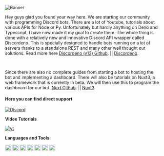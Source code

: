 ![Banner](https://i.imgur.com/6dX6TKw.png)

Hey guys glad you found your way here. We are starting our community with programming Discord bots. There are a lot of Youtube, tutorials about various APIs for Node or Py. Unfortunately but hardly anything on Deno and Typescript, I have now made it my goal to create them. The whole thing is done with a relatively new and innovative Discord API wrapper called Discordeno. This is specially designed to handle bots running on a lot of servers thanks to a standalone REST and many other well thought out solutions. Read more here <a href="https://github.com/discordeno/discordeno">Discordeno (v13) Github</a>. || <a href="https://discordeno.mod.land/">Discordeno</a>.

</br>

Since there are also no complete guides from starting a bot to hosting the bot and implementing a dashboard. There will also be tutorials on Nuxt3, a web framework that is currently in beta. We will then use this to program the dashboard for our bot. <a href="https://github.com/nuxt/framework">Nuxt Github</a>. || <a href="https://v3.nuxtjs.org/">Nuxt3</a>.

#### Here you can find direct support

[![Discord](https://img.shields.io/badge/-Discord-%235865F2?style=for-the-badge&logo=discord&logoColor=white)][discord]


**Video Tutorials**


[![yt](https://img.shields.io/badge/YouTube-FF0000?style=for-the-badge&logo=youtube&logoColor=white)][yt]


**Languages and Tools:** 

<code><img height="20" src="https://i.imgur.com/6gnehMt.png"></code>
<code><img height="20" src="https://i.imgur.com/OFh4UO4.png"></code>
<code><img height="20" src="https://i.imgur.com/jtqZ7Ko.png"></code>
<code><img height="20" src="https://i.imgur.com/F82mk9C.png"></code>
<code><img height="20" src="https://raw.githubusercontent.com/VidarDev/VidarDev/main/assets/deno-light.svg"></code>
<code><img height="20" src="https://i.imgur.com/HEMq3K4.png"></code>
<code><img height="20" src="https://i.imgur.com/ybHJYsQ.png"></code>


<!-- #### Top Repositories

<a href="https://github.com/24x7-Development/Discordeno-Beginner-Template">
  <img align="center" src="https://github-readme-stats.vercel.app/api/pin/?username=24x7-Development&repo=Discordeno-Beginner-Template&title_color=66fffd&icon_color=ffd700&text_color=2bff00&bg_color=010409&border_color=66fffd" />
</a> -->

[discord]: https://discord.gg/9yUjFtcFqP
[yt]: https://www.youtube.com/channel/UCYWbRfaKuxioM9CV7oY0UNA
